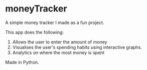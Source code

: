 # moneyTracker
A simple money tracker I made as a fun project.

This app does the following:
1) Allows the user to enter the amount of money
2) Visualises the user's spending habits using interactive graphs.
3) Analytics on where the most money is spent

Made in Python.
